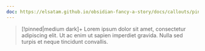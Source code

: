 ```yaml
---
doc: https://elsatam.github.io/obsidian-fancy-a-story/docs/callouts/pinned.html
---
```


> [!pinned|medium dark]+
> Lorem ipsum dolor sit amet, consectetur adipiscing elit. Ut ac enim ut sapien imperdiet gravida. Nulla sed turpis et neque tincidunt convallis.